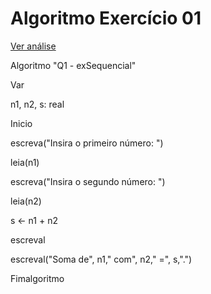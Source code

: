 # Algoritmo Exercício 01
[Ver análise](AnaliseEX01.md)

Algoritmo "Q1 - exSequencial"

Var

 n1, n2, s: real

Inicio

  escreva("Insira o primeiro número: ")
  
  leia(n1)
  
  escreva("Insira o segundo número: ")
  
  leia(n2)
  
  s <- n1 + n2
  
  escreval
  
  escreval("Soma de", n1," com", n2," =", s,".")

Fimalgoritmo

